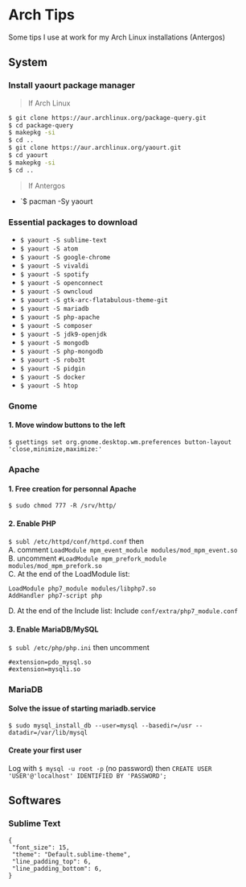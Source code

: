 # Arch Tips
Some tips I use at work for my Arch Linux installations (Antergos)

## System
### Install yaourt package manager

> If Arch Linux
``` bash
$ git clone https://aur.archlinux.org/package-query.git
$ cd package-query
$ makepkg -si
$ cd ..
$ git clone https://aur.archlinux.org/yaourt.git
$ cd yaourt
$ makepkg -si
$ cd ..
```
> If Antergos

- `$ pacman -Sy yaourt

### Essential packages to download
- `$ yaourt -S sublime-text`
- `$ yaourt -S atom`
- `$ yaourt -S google-chrome`
- `$ yaourt -S vivaldi`
- `$ yaourt -S spotify`
- `$ yaourt -S openconnect`
- `$ yaourt -S owncloud`
- `$ yaourt -S gtk-arc-flatabulous-theme-git`
- `$ yaourt -S mariadb`
- `$ yaourt -S php-apache`
- `$ yaourt -S composer`
- `$ yaourt -S jdk9-openjdk`
- `$ yaourt -S mongodb`
- `$ yaourt -S php-mongodb`
- `$ yaourt -S robo3t`
- `$ yaourt -S pidgin`
- `$ yaourt -S docker`
- `$ yaourt -S htop`

### Gnome
#### 1. Move window buttons to the left
`$ gsettings set org.gnome.desktop.wm.preferences button-layout 'close,minimize,maximize:'`

### Apache
#### 1. Free creation for personnal Apache 
`$ sudo chmod 777 -R /srv/http/`
#### 2. Enable PHP
`$ subl /etc/httpd/conf/httpd.conf` then <br>
A. comment `LoadModule mpm_event_module modules/mod_mpm_event.so` <br>
B. uncomment `#LoadModule mpm_prefork_module modules/mod_mpm_prefork.so` <br>
C. At the end of the LoadModule list:
```
LoadModule php7_module modules/libphp7.so
AddHandler php7-script php
```
D. At the end of the Include list:
Include `conf/extra/php7_module.conf`

#### 3. Enable MariaDB/MySQL
`$ subl /etc/php/php.ini` then uncomment
```
#extension=pdo_mysql.so
#extension=mysqli.so
```

### MariaDB
#### Solve the issue of starting mariadb.service
`$ sudo mysql_install_db --user=mysql --basedir=/usr --datadir=/var/lib/mysql`

#### Create your first user

Log with `$ mysql -u root -p` (no password) then `CREATE USER 'USER'@'localhost' IDENTIFIED BY 'PASSWORD';`


## Softwares
### Sublime Text
```
{
 "font_size": 15,
 "theme": "Default.sublime-theme",
 "line_padding_top": 6,
 "line_padding_bottom": 6,
}
```

